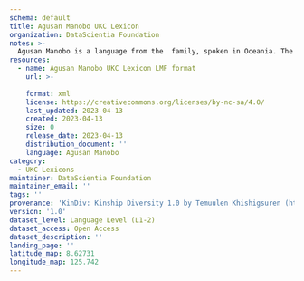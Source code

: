 ```yaml
---
schema: default
title: Agusan Manobo UKC Lexicon
organization: DataScientia Foundation
notes: >-
  Agusan Manobo is a language from the  family, spoken in Oceania. The UKC Lexicon of Agusan Manobo is represented as a lexico-semantic network. It consists of words, word senses, synsets, as well as sense-level and synset-level relationships.
resources:
  - name: Agusan Manobo UKC Lexicon LMF format
    url: >-
      
    format: xml
    license: https://creativecommons.org/licenses/by-nc-sa/4.0/
    last_updated: 2023-04-13
    created: 2023-04-13
    size: 0
    release_date: 2023-04-13
    distribution_document: ''
    language: Agusan Manobo
category:
  - UKC Lexicons
maintainer: DataScientia Foundation
maintainer_email: ''
tags: ''
provenance: 'KinDiv: Kinship Diversity 1.0 by Temuulen Khishigsuren (http://ukc.disi.unitn.it/index.php/kinship/); Princeton WordNet 2.1 by Princeton University (https://wordnet.princeton.edu)'
version: '1.0'
dataset_level: Language Level (L1-2)
dataset_access: Open Access
dataset_description: ''
landing_page: ''
latitude_map: 8.62731
longitude_map: 125.742
---
```

